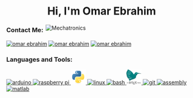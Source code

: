 <h1 align="center">Hi, I'm Omar Ebrahim</h1>
<img align="right" alt="Mechatronics" width="400" src="https://wallpapercave.com/wp/wp3521717.jpg">

<h3 align="left">Contact Me:</h3>
<p align="left">
<a href="https://www.linkedin.com/in/omar-ebrahim-9251931a8/" target="blank"><img align="center" src="https://raw.githubusercontent.com/rahuldkjain/github-profile-readme-generator/master/src/images/icons/Social/linked-in-alt.svg" alt="omar ebrahim" height="30" width="40" /></a>
<a href="mailto:omarkhaled200321@gmail.com" target="blank"><img align="center" src="https://clipartcraft.com/images/gmail-logo-square-1.png" alt="omar ebrahim" height="30" width="40" /></a>
<a href="https://www.youtube.com/channel/UCtvXtd8XElsDnhq0k-GLDHg" target="blank"><img align="center" src="https://raw.githubusercontent.com/rahuldkjain/github-profile-readme-generator/master/src/images/icons/Social/youtube.svg" alt="omar ebrahim" height="30" width="40" /></a>
</p>

<h3 align="left">Languages and Tools:</h3>
<p align="left"> <a href="https://www.arduino.cc/" target="_blank" rel="noreferrer"> <img src="https://cdn.worldvectorlogo.com/logos/arduino-1.svg" alt="arduino" width="40" height="40"/> </a> <a href="https://www.raspberrypi.com/" target="_blank" rel="noreferrer"> <img src="https://lofrev.net/wp-content/photos/2016/06/raspberry_pi-_logo.png" alt="raspberry pi" width="40" height="40"/> </a> <a href="https://www.python.org" target="_blank" rel="noreferrer"> <img src="https://raw.githubusercontent.com/devicons/devicon/master/icons/python/python-original.svg" alt="python" width="40" height="40"/> </a> <a href="https://archlinux.org/" target="_blank" rel="noreferrer"> <img src="https://www.raspberryitaly.com/wp-content/uploads/2015/04/Arch-linux-logo.png" alt="linux" width="40" height="40"/> </a> <a href="https://www.gnu.org/software/bash/" target="_blank" rel="noreferrer"> <img src="https://www.vectorlogo.zone/logos/gnu_bash/gnu_bash-icon.svg" alt="bash" width="40" height="40"/> </a> <a href="https://www.latex-project.org/" target="_blank" rel="noreferrer"> <img src="https://raw.githubusercontent.com/github/explore/80688e429a7d4ef2fca1e82350fe8e3517d3494d/topics/latex/latex.png" alt="git" width="40" height="40"/> </a> <a href="https://git-scm.com/" target="_blank" rel="noreferrer"> <img src="https://www.vectorlogo.zone/logos/git-scm/git-scm-icon.svg" alt="git" width="40" height="40"/> </a> <a href="https://en.wikipedia.org/wiki/Assembly_language" target="_blank" rel="noreferrer"> <img src="https://cdn.hackr.io/uploads/topics/1507565940Mt96nRTIF8.png" alt="assembly" width="40" height="40"/> </a> <a href="https://www.mathworks.com/" target="_blank" rel="noreferrer"> <img src="https://upload.wikimedia.org/wikipedia/commons/2/21/Matlab_Logo.png" alt="matlab" width="40" height="40"/> </a> </p>
